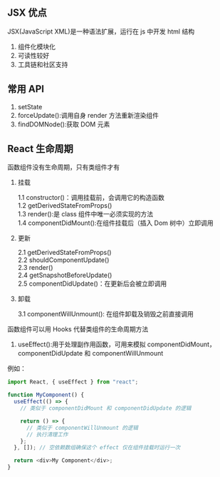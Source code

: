 ## JSX 优点

JSX(JavaScript XML)是一种语法扩展，运行在 js 中开发 html 结构

1. 组件化模块化
2. 可读性较好
3. 工具链和社区支持

## 常用 API

1. setState
2. forceUpdate():调用自身 render 方法重新渲染组件
3. findDOMNode():获取 DOM 元素

## React 生命周期

函数组件没有生命周期，只有类组件才有

1. 挂载

   1.1 constructor()：调用挂载前，会调用它的构造函数  
   1.2 getDerivedStateFromProps()  
   1.3 render():是 class 组件中唯一必须实现的方法  
   1.4 componentDidMount():在组件挂载后（插入 Dom 树中）立即调用

2. 更新

   2.1 getDerivedStateFromProps()  
   2.2 shouldComponentUpdate()  
   2.3 render()  
   2.4 getSnapshotBeforeUpdate()  
   2.5 componentDidUpdate()：在更新后会被立即调用

3. 卸载

   3.1 componentWillUnmount(): 在组件卸载及销毁之前直接调用

函数组件可以用 Hooks 代替类组件的生命周期方法

1. useEffect():用于处理副作用函数，可用来模拟 componentDidMount，componentDidUpdate 和 componentWillUnmount

例如：    
```js
import React, { useEffect } from "react";

function MyComponent() {
  useEffect(() => {
    // 类似于 componentDidMount 和 componentDidUpdate 的逻辑

    return () => {
      // 类似于 componentWillUnmount 的逻辑
      // 执行清理工作
    };
  }, []); // 空依赖数组确保这个 effect 仅在组件挂载时运行一次

  return <div>My Component</div>;
}
```
